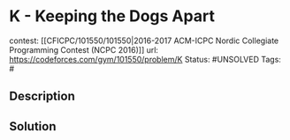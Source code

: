 # K - Keeping the Dogs Apart

contest: [[CFICPC/101550/101550|2016-2017 ACM-ICPC Nordic Collegiate Programming Contest (NCPC 2016)]]
url: https://codeforces.com/gym/101550/problem/K
Status: #UNSOLVED
Tags: #

## Description

## Solution


